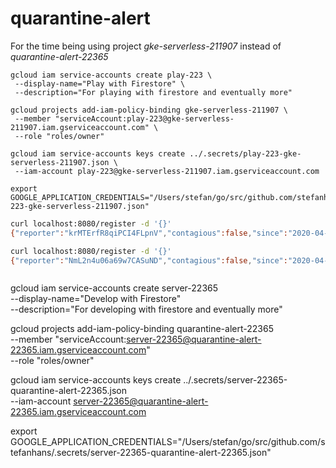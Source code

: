 # quarantine-alert

For the time being using project _gke-serverless-211907_ instead of _quarantine-alert-22365_

```
gcloud iam service-accounts create play-223 \
 --display-name="Play with Firestore" \
 --description="For playing with firestore and eventually more"
```

```
gcloud projects add-iam-policy-binding gke-serverless-211907 \
 --member "serviceAccount:play-223@gke-serverless-211907.iam.gserviceaccount.com" \
 --role "roles/owner"
```

```
gcloud iam service-accounts keys create ../.secrets/play-223-gke-serverless-211907.json \
 --iam-account play-223@gke-serverless-211907.iam.gserviceaccount.com
```

```
export GOOGLE_APPLICATION_CREDENTIALS="/Users/stefan/go/src/github.com/stefanhans/.secrets/play-223-gke-serverless-211907.json"
```

```bash
curl localhost:8080/register -d '{}'
{"reporter":"krMTErfR8qiPCI4FLpnV","contagious":false,"since":"2020-04-01T12:47:01.867622+02:00"}

curl localhost:8080/register -d '{}' 
{"reporter":"NmL2n4u06a69w7CASuND","contagious":false,"since":"2020-04-01T13:04:46.346131+02:00"}
```

```bash

```


gcloud iam service-accounts create server-22365 \
 --display-name="Develop with Firestore" \
 --description="For developing with firestore and eventually more"
 
 gcloud projects add-iam-policy-binding quarantine-alert-22365 \
  --member "serviceAccount:server-22365@quarantine-alert-22365.iam.gserviceaccount.com" \
  --role "roles/owner"
  
  gcloud iam service-accounts keys create ../.secrets/server-22365-quarantine-alert-22365.json \
   --iam-account server-22365@quarantine-alert-22365.iam.gserviceaccount.com
   
export GOOGLE_APPLICATION_CREDENTIALS="/Users/stefan/go/src/github.com/stefanhans/.secrets/server-22365-quarantine-alert-22365.json"